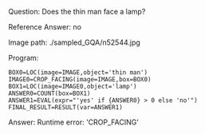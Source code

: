 Question: Does the thin man face a lamp?

Reference Answer: no

Image path: ./sampled_GQA/n52544.jpg

Program:

```
BOX0=LOC(image=IMAGE,object='thin man')
IMAGE0=CROP_FACING(image=IMAGE,box=BOX0)
BOX1=LOC(image=IMAGE0,object='lamp')
ANSWER0=COUNT(box=BOX1)
ANSWER1=EVAL(expr="'yes' if {ANSWER0} > 0 else 'no'")
FINAL_RESULT=RESULT(var=ANSWER1)
```
Answer: Runtime error: 'CROP_FACING'

